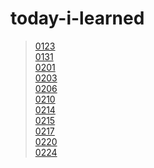 # today-i-learned

> [0123](./md/0123.md)  
> [0131](./md/0131.md)  
> [0201](./md/0201.md)  
> [0203](./md/0203.md)  
> [0206](./md/0206.md)  
> [0210](./md/0210.md)  
> [0214](./md/0214.md)  
> [0215](./md/0215.md)  
> [0217](./md/0217.md)  
> [0220](./md/0220.md)  
> [0224](./md/0224.md)  
